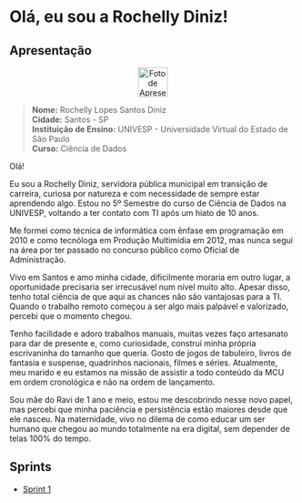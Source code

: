 # Olá, eu sou a Rochelly Diniz!

## Apresentação

<div align="center">
    <img src="[def]" width="52" alt="Foto de Apresentação" />
</div>

> 
> **Nome:** Rochelly Lopes Santos Diniz    
> **Cidade:** Santos - SP     
> **Instituição de Ensino:** UNIVESP - Universidade Virtual do Estado de São Paulo    
> **Curso:** Ciência de Dados  
>
   


Olá!

Eu sou a Rochelly Diniz, servidora pública municipal em transição de carreira, curiosa por natureza e com necessidade de sempre estar aprendendo algo. Estou no 5º Semestre do curso de Ciência de Dados na UNIVESP, voltando a ter contato com TI após um hiato de 10 anos. 


Me formei como técnica de informática com ênfase em programação em 2010 e como tecnóloga em Produção Multimídia em 2012, mas nunca segui na área por ter passado no concurso público como Oficial de Administração.


Vivo em Santos e amo minha cidade, dificilmente moraria em outro lugar, a oportunidade precisaria ser irrecusável num nível muito alto. Apesar disso, tenho total ciência de que aqui as chances não são vantajosas para a TI. Quando o trabalho remoto começou a ser algo mais palpável e valorizado, percebi que o momento chegou.


Tenho facilidade e adoro trabalhos manuais, muitas vezes faço artesanato para dar de presente e, como curiosidade, construí minha própria escrivaninha do tamanho que queria. Gosto de jogos de tabuleiro, livros de fantasia e suspense, quadrinhos nacionais, filmes e séries. Atualmente, meu marido e eu estamos na missão de assistir a todo conteúdo da MCU em ordem cronológica e não na ordem de lançamento.


Sou mãe do Ravi de 1 ano e meio, estou me descobrindo nesse novo papel, mas percebi que minha paciência e persistência estão maiores desde que ele nasceu. Na maternidade, vivo no dilema de como educar um ser humano que chegou ao mundo totalmente na era digital, sem depender de telas 100% do tempo.




## Sprints

- [Sprint 1](/Sprint%201/)

[def]: /assets/img_apresentacao/foto_perfil.jpg
